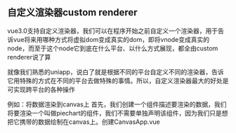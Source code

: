 ## 自定义渲染器custom renderer

vue3.0支持自定义渲染器，我们可以在程序开始之前自定义一个渲染器，用于告诉vue将来用哪种方式将虚拟dom变成真实的dom，即将vnode变成真实的node，而至于这个node它到底在什么平台、以什么方式展现，都全由custom renderer说了算

就像我们熟悉的uniapp，说白了就是根据不同的平台自定义不同的渲染器，告诉它用特殊的方式在不同的平台去做特殊的事情。所以，自定义渲染器最大的好处是可实现跨平台的各种操作

例如：将数据渲染到canvas上
首先，我们创建一个组件描述要渲染的数据，我们将要渲染一个叫做piechart的组件，我们不需要单独声明该组件，因为我们只是想把它携带的数据绘制在canvas上。创建CanvasApp.vue




